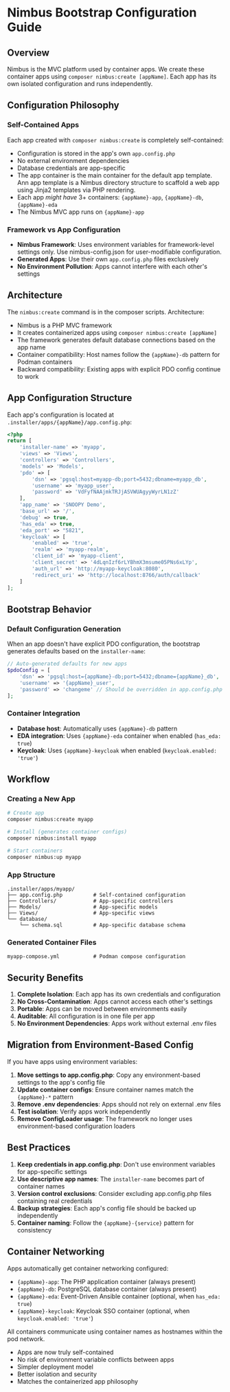# Nimbus Bootstrap Configuration Guide

## Overview

Nimbus is the MVC platform used by container apps. We create these container apps using `composer nimbus:create [appName]`. Each app has its own isolated configuration and runs independently.

## Configuration Philosophy

### Self-Contained Apps
Each app created with `composer nimbus:create` is completely self-contained:
- Configuration is stored in the app's own `app.config.php`
- No external environment dependencies
- Database credentials are app-specific
- The app container is the main container for the default app template. Ann app template is a Nimbus directory structure to scaffold a web app using Jinja2 templates via PHP rendering.
- Each app *might have* 3+ containers: `{appName}-app`, `{appName}-db`, `{appName}-eda`
- The Nimbus MVC app runs on `{appName}-app`

### Framework vs App Configuration
- **Nimbus Framework**: Uses environment variables for framework-level settings only. Use nimbus-config.json for user-modifiable configuration.
- **Generated Apps**: Use their own `app.config.php` files exclusively
- **No Environment Pollution**: Apps cannot interfere with each other's settings

## Architecture

The `nimbus:create` command is in the composer scripts. Architecture:
- Nimbus is a PHP MVC framework
- It creates containerized apps using `composer nimbus:create [appName]`
- The framework generates default database connections based on the app name
- Container compatibility: Host names follow the `{appName}-db` pattern for Podman containers
- Backward compatibility: Existing apps with explicit PDO config continue to work

## App Configuration Structure

Each app's configuration is located at `.installer/apps/{appName}/app.config.php`:

```php
<?php
return [
    'installer-name' => 'myapp',
    'views' => 'Views',
    'controllers' => 'Controllers', 
    'models' => 'Models',
    'pdo' => [
        'dsn' => 'pgsql:host=myapp-db;port=5432;dbname=myapp_db',
        'username' => 'myapp_user',
        'password' => 'VdFyfNAAjmkTRJjASVWUAgyyWyrLN1zZ'
    ],
    'app_name' => 'SNOOPY Demo',
    'base_url' => '/',
    'debug' => true,
    'has_eda' => true,
    'eda_port' => "5821",
    'keycloak' => [
        'enabled' => 'true',
        'realm' => 'myapp-realm',
        'client_id' => 'myapp-client',
        'client_secret' => '4dLqnIzf6rLYBhmX3msume05PNs6xLYp',
        'auth_url' => 'http://myapp-keycloak:8080',
        'redirect_uri' => 'http://localhost:8766/auth/callback'
    ]
];
```

## Bootstrap Behavior

### Default Configuration Generation
When an app doesn't have explicit PDO configuration, the bootstrap generates defaults based on the `installer-name`:

```php
// Auto-generated defaults for new apps
$pdoConfig = [
    'dsn' => 'pgsql:host={appName}-db;port=5432;dbname={appName}_db',
    'username' => '{appName}_user',
    'password' => 'changeme' // Should be overridden in app.config.php
];
```

### Container Integration
- **Database host**: Automatically uses `{appName}-db` pattern
- **EDA integration**: Uses `{appName}-eda` container when enabled (`has_eda: true`)
- **Keycloak**: Uses `{appName}-keycloak` when enabled (`keycloak.enabled: 'true'`)

## Workflow

### Creating a New App
```bash
# Create app
composer nimbus:create myapp

# Install (generates container configs)
composer nimbus:install myapp

# Start containers
composer nimbus:up myapp
```

### App Structure
```
.installer/apps/myapp/
├── app.config.php          # Self-contained configuration
├── Controllers/            # App-specific controllers
├── Models/                 # App-specific models  
├── Views/                  # App-specific views
└── database/
    └── schema.sql          # App-specific database schema
```

### Generated Container Files
```
myapp-compose.yml           # Podman compose configuration
```

## Security Benefits

1. **Complete Isolation**: Each app has its own credentials and configuration
2. **No Cross-Contamination**: Apps cannot access each other's settings
3. **Portable**: Apps can be moved between environments easily
4. **Auditable**: All configuration is in one file per app
5. **No Environment Dependencies**: Apps work without external .env files

## Migration from Environment-Based Config

If you have apps using environment variables:

1. **Move settings to app.config.php**: Copy any environment-based settings to the app's config file
2. **Update container configs**: Ensure container names match the `{appName}-*` pattern
3. **Remove .env dependencies**: Apps should not rely on external .env files
4. **Test isolation**: Verify apps work independently
5. **Remove ConfigLoader usage**: The framework no longer uses environment-based configuration loaders

## Best Practices

1. **Keep credentials in app.config.php**: Don't use environment variables for app-specific settings
2. **Use descriptive app names**: The `installer-name` becomes part of container names
3. **Version control exclusions**: Consider excluding app.config.php files containing real credentials
4. **Backup strategies**: Each app's config file should be backed up independently
5. **Container naming**: Follow the `{appName}-{service}` pattern for consistency

## Container Networking

Apps automatically get container networking configured:
- `{appName}-app`: The PHP application container (always present)
- `{appName}-db`: PostgreSQL database container (always present)
- `{appName}-eda`: Event-Driven Ansible container (optional, when `has_eda: true`)
- `{appName}-keycloak`: Keycloak SSO container (optional, when `keycloak.enabled: 'true'`)

All containers communicate using container names as hostnames within the pod network.

- Apps are now truly self-contained
- No risk of environment variable conflicts between apps
- Simpler deployment model
- Better isolation and security
- Matches the containerized app philosophy
